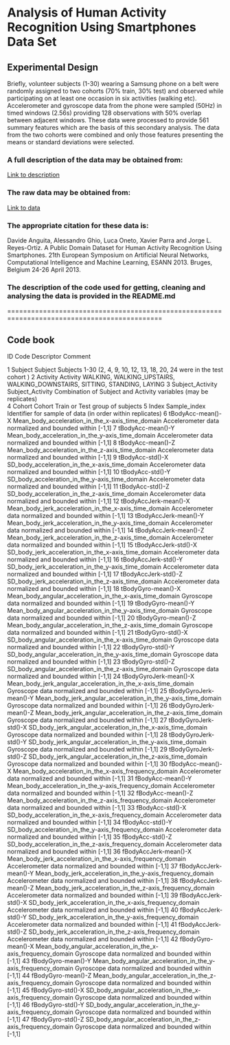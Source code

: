 Analysis of Human Activity Recognition Using Smartphones Data Set
====================================================================

## Experimental Design

Briefly, volunteer subjects (1-30) wearing a Samsung phone on a belt were randomly assigned
to two cohorts (70% train, 30% test) and observed while participating on at least one occasion 
in six activities (walking etc). Accelerometer and gyroscope data from the phone were sampled (50Hz) 
in timed windows (2.56s) providing 128 observations with 50% overlap between adjacent windows. 
These data were processed to provide 561 summary features which are the basis of this secondary analysis. 
The data from the two cohorts were combined and only those features presenting the means or 
standard deviations were selected.

### A full description of the data may be obtained from:

[Link to description](http://archive.ics.uci.edu/ml/datasets/Human+Activity+Recognition+Using+Smartphones)

### The raw data may be obtained from:

[Link to data](https://d396qusza40orc.cloudfront.net/getdata%2Fprojectfiles%2FUCI%20HAR%20Dataset.zip)

### The appropriate citation for these data is:

Davide Anguita, Alessandro Ghio, Luca Oneto, Xavier Parra and Jorge L. Reyes-Ortiz.
A Public Domain Dataset for Human Activity Recognition Using Smartphones.
21th European Symposium on Artificial Neural Networks, Computational Intelligence and Machine Learning, ESANN 2013.
Bruges, Belgium 24-26 April 2013.

### The description of the code used for getting, cleaning and analysing the data is provided in the README.md

=============================================================================================

## Code book

ID	Code	Descriptor		Comment

1	Subject
		Subject
					Subjects 1-30 (2, 4, 9, 10, 12, 13, 18, 20, 24 were in the test cohort )
2	Activity
		Activity
					WALKING, WALKING_UPSTAIRS, WALKING_DOWNSTAIRS, SITTING, STANDING, LAYING
3	Subject_Activity
		Subject_Activity
					Combination of Subject and Activity variables (may be replicates)             
4	Cohort
		Cohort
					Train or Test group of subjects
5	Index
		Sample_index
					Identifier for sample of data (in order within replicates)
6	tBodyAcc-mean()-X
		Mean_body_acceleration_in_the_x-axis_time_domain
					Accelerometer data normalized and bounded within [-1,1]
7	tBodyAcc-mean()-Y
		Mean_body_acceleration_in_the_y-axis_time_domain
					Accelerometer data normalized and bounded within [-1,1]
8	tBodyAcc-mean()-Z
		Mean_body_acceleration_in_the_z-axis_time_domain
					Accelerometer data normalized and bounded within [-1,1]
9	tBodyAcc-std()-X
		SD_body_acceleration_in_the_x-axis_time_domain
					Accelerometer data normalized and bounded within [-1,1]
10	tBodyAcc-std()-Y
			SD_body_acceleration_in_the_y-axis_time_domain
					Accelerometer data normalized and bounded within [-1,1]
11	tBodyAcc-std()-Z
			SD_body_acceleration_in_the_z-axis_time_domain
					Accelerometer data normalized and bounded within [-1,1]
12	tBodyAccJerk-mean()-X
			Mean_body_jerk_acceleration_in_the_x-axis_time_domain
					Accelerometer data normalized and bounded within [-1,1]
13	tBodyAccJerk-mean()-Y
			Mean_body_jerk_acceleration_in_the_y-axis_time_domain
					Accelerometer data normalized and bounded within [-1,1]
14	tBodyAccJerk-mean()-Z
			Mean_body_jerk_acceleration_in_the_z-axis_time_domain
					Accelerometer data normalized and bounded within [-1,1]
15	tBodyAccJerk-std()-X
			SD_body_jerk_acceleration_in_the_x-axis_time_domain
					Accelerometer data normalized and bounded within [-1,1]
16	tBodyAccJerk-std()-Y
			SD_body_jerk_acceleration_in_the_y-axis_time_domain
					Accelerometer data normalized and bounded within [-1,1]
17	tBodyAccJerk-std()-Z
			SD_body_jerk_acceleration_in_the_z-axis_time_domain
					Accelerometer data normalized and bounded within [-1,1]
18	tBodyGyro-mean()-X
			Mean_body_angular_acceleration_in_the_x-axis_time_domain
					Gyroscope data normalized and bounded within [-1,1]
19	tBodyGyro-mean()-Y
			Mean_body_angular_acceleration_in_the_y-axis_time_domain
					Gyroscope data normalized and bounded within [-1,1]
20	tBodyGyro-mean()-Z
			Mean_body_angular_acceleration_in_the_z-axis_time_domain
					Gyroscope data normalized and bounded within [-1,1]
21	tBodyGyro-std()-X
			SD_body_angular_acceleration_in_the_x-axis_time_domain
					Gyroscope data normalized and bounded within [-1,1]
22	tBodyGyro-std()-Y
			SD_body_angular_acceleration_in_the_y-axis_time_domain
					Gyroscope data normalized and bounded within [-1,1]
23	tBodyGyro-std()-Z
			SD_body_angular_acceleration_in_the_z-axis_time_domain
					Gyroscope data normalized and bounded within [-1,1]
24	tBodyGyroJerk-mean()-X
			Mean_body_jerk_angular_acceleration_in_the_x-axis_time_domain
					Gyroscope data normalized and bounded within [-1,1]
25	tBodyGyroJerk-mean()-Y
			Mean_body_jerk_angular_acceleration_in_the_y-axis_time_domain
					Gyroscope data normalized and bounded within [-1,1]
26	tBodyGyroJerk-mean()-Z
			Mean_body_jerk_angular_acceleration_in_the_z-axis_time_domain
					Gyroscope data normalized and bounded within [-1,1]
27	tBodyGyroJerk-std()-X
			SD_body_jerk_angular_acceleration_in_the_x-axis_time_domain
					Gyroscope data normalized and bounded within [-1,1]
28	tBodyGyroJerk-std()-Y
			SD_body_jerk_angular_acceleration_in_the_y-axis_time_domain
					Gyroscope data normalized and bounded within [-1,1]
29	tBodyGyroJerk-std()-Z
			SD_body_jerk_angular_acceleration_in_the_z-axis_time_domain
					Gyroscope data normalized and bounded within [-1,1]
30	fBodyAcc-mean()-X
			Mean_body_acceleration_in_the_x-axis_frequency_domain
					Accelerometer data normalized and bounded within [-1,1]
31	fBodyAcc-mean()-Y
			Mean_body_acceleration_in_the_y-axis_frequency_domain
					Accelerometer data normalized and bounded within [-1,1]
32	fBodyAcc-mean()-Z
			Mean_body_acceleration_in_the_z-axis_frequency_domain
					Accelerometer data normalized and bounded within [-1,1]
33	fBodyAcc-std()-X
			SD_body_acceleration_in_the_x-axis_frequency_domain
					Accelerometer data normalized and bounded within [-1,1]
34	fBodyAcc-std()-Y
			SD_body_acceleration_in_the_y-axis_frequency_domain
					Accelerometer data normalized and bounded within [-1,1]
35	fBodyAcc-std()-Z
			SD_body_acceleration_in_the_z-axis_frequency_domain
					Accelerometer data normalized and bounded within [-1,1]
36	fBodyAccJerk-mean()-X
			Mean_body_jerk_acceleration_in_the_x-axis_frequency_domain
					Accelerometer data normalized and bounded within [-1,1]
37	fBodyAccJerk-mean()-Y
			Mean_body_jerk_acceleration_in_the_y-axis_frequency_domain
					Accelerometer data normalized and bounded within [-1,1]
38	fBodyAccJerk-mean()-Z
			Mean_body_jerk_acceleration_in_the_z-axis_frequency_domain
					Accelerometer data normalized and bounded within [-1,1]
39	fBodyAccJerk-std()-X
			SD_body_jerk_acceleration_in_the_x-axis_frequency_domain
					Accelerometer data normalized and bounded within [-1,1]
40	fBodyAccJerk-std()-Y
			SD_body_jerk_acceleration_in_the_y-axis_frequency_domain
					Accelerometer data normalized and bounded within [-1,1]
41	fBodyAccJerk-std()-Z
			SD_body_jerk_acceleration_in_the_z-axis_frequency_domain
					Accelerometer data normalized and bounded within [-1,1]
42	fBodyGyro-mean()-X
			Mean_body_angular_acceleration_in_the_x-axis_frequency_domain
					Gyroscope data normalized and bounded within [-1,1]
43	fBodyGyro-mean()-Y
			Mean_body_angular_acceleration_in_the_y-axis_frequency_domain
					Gyroscope data normalized and bounded within [-1,1]
44	fBodyGyro-mean()-Z
			Mean_body_angular_acceleration_in_the_z-axis_frequency_domain
					Gyroscope data normalized and bounded within [-1,1]
45	fBodyGyro-std()-X
			SD_body_angular_acceleration_in_the_x-axis_frequency_domain
					Gyroscope data normalized and bounded within [-1,1]
46	fBodyGyro-std()-Y
			SD_body_angular_acceleration_in_the_y-axis_frequency_domain
					Gyroscope data normalized and bounded within [-1,1]
47	fBodyGyro-std()-Z
			SD_body_angular_acceleration_in_the_z-axis_frequency_domain
					Gyroscope data normalized and bounded within [-1,1]
